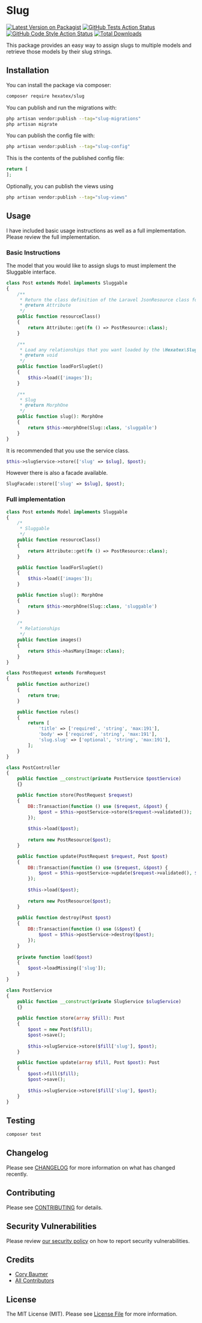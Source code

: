 # Slug

[![Latest Version on Packagist](https://img.shields.io/packagist/v/hexatex/slug.svg?style=flat-square)](https://packagist.org/packages/hexatex/slug)
[![GitHub Tests Action Status](https://img.shields.io/github/actions/workflow/status/hexatex/slug/run-tests.yml?branch=main&label=tests&style=flat-square)](https://github.com/hexatex/slug/actions?query=workflow%3Arun-tests+branch%3Amain)
[![GitHub Code Style Action Status](https://img.shields.io/github/actions/workflow/status/hexatex/slug/fix-php-code-style-issues.yml?branch=main&label=code%20style&style=flat-square)](https://github.com/hexatex/slug/actions?query=workflow%3A"Fix+PHP+code+style+issues"+branch%3Amain)
[![Total Downloads](https://img.shields.io/packagist/dt/hexatex/slug.svg?style=flat-square)](https://packagist.org/packages/hexatex/slug)

This package provides an easy way to assign slugs to multiple models and retrieve those models by their slug strings.

## Installation

You can install the package via composer:

```bash
composer require hexatex/slug
```

You can publish and run the migrations with:

```bash
php artisan vendor:publish --tag="slug-migrations"
php artisan migrate
```

You can publish the config file with:

```bash
php artisan vendor:publish --tag="slug-config"
```

This is the contents of the published config file:

```php
return [
];
```

Optionally, you can publish the views using

```bash
php artisan vendor:publish --tag="slug-views"
```

## Usage
I have included basic usage instructions as well as a full implementation. Please review the full implementation.

### Basic Instructions
The model that you would like to assign slugs to must implement the Sluggable interface.
```php
class Post extends Model implements Sluggable
{
    /**
     * Return the class definition of the Laravel JsonResource class for this model
     * @return Attribute
     */
    public function resourceClass()
    {
        return Attribute::get(fn () => PostResource::class);
    }

    /**
     * Load any relationships that you want loaded by the \Hexatex\Slug\SlugController get route
     * @return void
     */
    public function loadForSlugGet()
    {
        $this->load(['images']);
    }

    /**
     * Slug
     * @return MorphOne
     */
    public function slug(): MorphOne
    {
        return $this->morphOne(Slug::class, 'sluggable')
    }
}
```

It is recommended that you use the service class.
```php
$this->slugService->store(['slug' => $slug], $post);
```
However there is also a facade available.
```php
SlugFacade::store(['slug' => $slug], $post);
```

### Full implementation
```php
class Post extends Model implements Sluggable
{
    /*
     * Sluggable
     */
    public function resourceClass()
    {
        return Attribute::get(fn () => PostResource::class);
    }

    public function loadForSlugGet()
    {
        $this->load(['images']);
    }

    public function slug(): MorphOne
    {
        return $this->morphOne(Slug::class, 'sluggable')
    }
    
    /*
     * Relationships
     */
    public function images()
    {
        return $this->hasMany(Image::class);
    }
}

class PostRequest extends FormRequest
{
    public function authorize()
    {
        return true;
    }

    public function rules()
    {
        return [
            'title' => ['required', 'string', 'max:191'],
            'body' => ['required', 'string', 'max:191'],
            'slug.slug' => ['optional', 'string', 'max:191'],
        ];
    }
}

class PostController
{
    public function __construct(private PostService $postService)
    {}

    public function store(PostRequest $request)
    {
        DB::Transaction(function () use ($request, &$post) {
            $post = $this->postService->store($request->validated());
        });
        
        $this->load($post);
        
        return new PostResource($post);
    }

    public function update(PostRequest $request, Post $post)
    {
        DB::Transaction(function () use ($request, &$post) {
            $post = $this->postService->update($request->validated(), $post);
        });
        
        $this->load($post);
        
        return new PostResource($post);
    }
    
    public function destroy(Post $post)
    {
        DB::Transaction(function () use (&$post) {
            $post = $this->postService->destroy($post);
        });
    }
    
    private function load($post)
    {
        $post->loadMissing(['slug']);
    }
}

class PostService
{
    public function __construct(private SlugService $slugService)
    {}
    
    public function store(array $fill): Post
    {
        $post = new Post($fill);
        $post->save();
        
        $this->slugService->store($fill['slug'], $post);
    }

    public function update(array $fill, Post $post): Post
    {
        $post->fill($fill);
        $post->save();
        
        $this->slugService->store($fill['slug'], $post);
    }
}
```

## Testing

```bash
composer test
```

## Changelog

Please see [CHANGELOG](CHANGELOG.md) for more information on what has changed recently.

## Contributing

Please see [CONTRIBUTING](CONTRIBUTING.md) for details.

## Security Vulnerabilities

Please review [our security policy](../../security/policy) on how to report security vulnerabilities.

## Credits

- [Cory Baumer](https://github.com/Hexatex)
- [All Contributors](../../contributors)

## License

The MIT License (MIT). Please see [License File](LICENSE.md) for more information.
